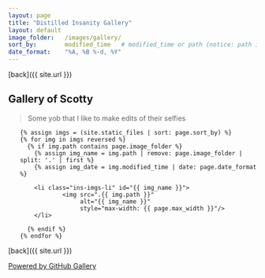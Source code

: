 ```yaml
---
layout: page
title: "Distilled Insanity Gallery"
layout: default
image_folder:   /images/gallery/
sort_by:        modified_time   # modified_time or path (notice: path is case sensitive)
date_format:    "%A, %B %-d, %Y"
---
```


[back]({{ site.url }})


## [](#header-2) Gallery of Scotty
> Some yob that I like to make edits of their selfies

<ul class="ins-imgs">

    {% assign imgs = (site.static_files | sort: page.sort_by) %}
    {% for img in imgs reversed %}
      {% if img.path contains page.image_folder %}
        {% assign img_name = img.path | remove: page.image_folder | split: '.' | first %}
        {% assign img_date = img.modified_time | date: page.date_format %}

        <li class="ins-imgs-li" id="{{ img_name }}">
                <img src=".{{ img.path }}"
                     alt="{{ img_name }}"
                     style="max-width: {{ page.max_width }}"/>
        </li>

      {% endif %}
    {% endfor %}

</ul>

[back]({{ site.url }})

<footer>
    <a href="https://github.com/lthr/github-gallery" target="_blank">Powered by GitHub Gallery</a>
</footer>

